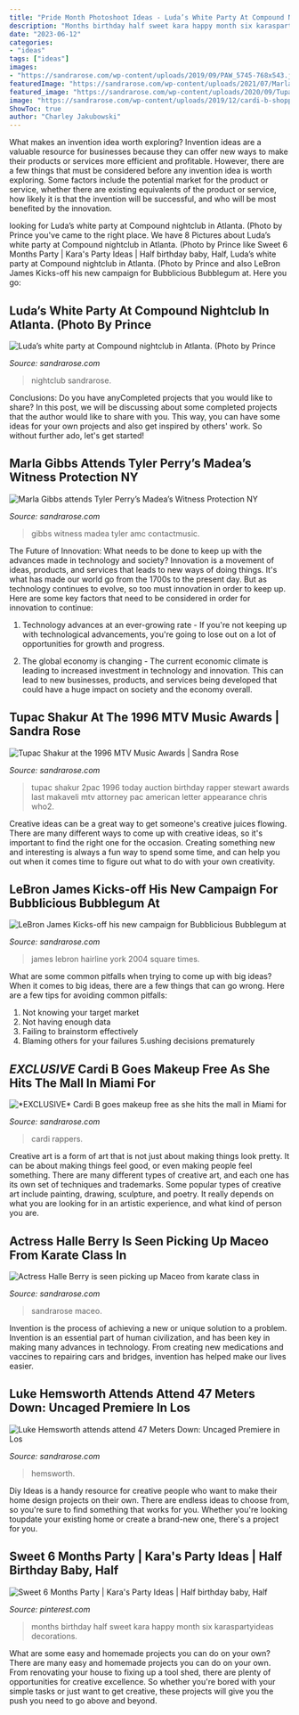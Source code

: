```yaml
---
title: "Pride Month Photoshoot Ideas - Luda’s White Party At Compound Nightclub In Atlanta. (photo By Prince"
description: "Months birthday half sweet kara happy month six karaspartyideas decorations"
date: "2023-06-12"
categories:
- "ideas"
tags: ["ideas"]
images:
- "https://sandrarose.com/wp-content/uploads/2019/09/PAW_5745-768x543.jpg"
featuredImage: "https://sandrarose.com/wp-content/uploads/2021/07/Marla-Gibbs-wenn3963622.jpg"
featured_image: "https://sandrarose.com/wp-content/uploads/2020/09/Tupac-Shakur-wenn1197197.jpg"
image: "https://sandrarose.com/wp-content/uploads/2019/12/cardi-b-shopping-in-miami-BG.jpg"
ShowToc: true
author: "Charley Jakubowski"
---
```



What makes an invention idea worth exploring?
Invention ideas are a valuable resource for businesses because they can offer new ways to make their products or services more efficient and profitable. However, there are a few things that must be considered before any invention idea is worth exploring. 
Some factors include the potential market for the product or service, whether there are existing equivalents of the product or service, how likely it is that the invention will be successful, and who will be most benefited by the innovation.

	

		
looking for Luda’s white party at Compound nightclub in Atlanta. (Photo by Prince you've came to the right place. We have 8 Pictures about Luda’s white party at Compound nightclub in Atlanta. (Photo by Prince like Sweet 6 Months Party | Kara&#039;s Party Ideas | Half birthday baby, Half, Luda’s white party at Compound nightclub in Atlanta. (Photo by Prince and also LeBron James Kicks-off his new campaign for Bubblicious Bubblegum at. Here you go:
		
    
## Luda’s White Party At Compound Nightclub In Atlanta. (Photo By Prince

<img loading=lazy src="https://sandrarose.com/wp-content/uploads/2019/09/PAW_5745-768x543.jpg" onerror="this.onerror=null;this.src='https://tse2.mm.bing.net/th?id=OIP.oNqvKNdPgWDGKQGfpq_C5AHaFP&amp;pid=15.1';" alt="Luda’s white party at Compound nightclub in Atlanta. (Photo by Prince">

_Source: sandrarose.com_

>nightclub sandrarose. 

	

Conclusions: Do you have anyCompleted projects that you would like to share?
In this post, we will be discussing about some completed projects that the author would like to share with you. This way, you can have some ideas for your own projects and also get inspired by others' work. So without further ado, let's get started!

    
## Marla Gibbs Attends Tyler Perry’s Madea’s Witness Protection NY

<img loading=lazy src="https://sandrarose.com/wp-content/uploads/2021/07/Marla-Gibbs-wenn3963622.jpg" onerror="this.onerror=null;this.src='https://tse2.mm.bing.net/th?id=OIP.56KUO1fgShNPPX_L9_TDPQHaL5&amp;pid=15.1';" alt="Marla Gibbs attends Tyler Perry’s Madea’s Witness Protection NY">

_Source: sandrarose.com_

>gibbs witness madea tyler amc contactmusic. 

	

The Future of Innovation: What needs to be done to keep up with the advances made in technology and society?
Innovation is a movement of ideas, products, and services that leads to new ways of doing things. It's what has made our world go from the 1700s to the present day. But as technology continues to evolve, so too must innovation in order to keep up. Here are some key factors that need to be considered in order for innovation to continue:
1. Technology advances at an ever-growing rate - If you're not keeping up with technological advancements, you're going to lose out on a lot of opportunities for growth and progress.

2. The global economy is changing - The current economic climate is leading to increased investment in technology and innovation. This can lead to new businesses, products, and services being developed that could have a huge impact on society and the economy overall.


    
## Tupac Shakur At The 1996 MTV Music Awards | Sandra Rose

<img loading=lazy src="https://sandrarose.com/wp-content/uploads/2020/09/Tupac-Shakur-wenn1197197.jpg" onerror="this.onerror=null;this.src='https://tse2.mm.bing.net/th?id=OIP.-iZkxxIJUPOfTdIkb8_q6gHaKs&amp;pid=15.1';" alt="Tupac Shakur at the 1996 MTV Music Awards | Sandra Rose">

_Source: sandrarose.com_

>tupac shakur 2pac 1996 today auction birthday rapper stewart awards last makaveli mtv attorney pac american letter appearance chris who2. 

	

Creative ideas can be a great way to get someone's creative juices flowing. There are many different ways to come up with creative ideas, so it's important to find the right one for the occasion. Creating something new and interesting is always a fun way to spend some time, and can help you out when it comes time to figure out what to do with your own creativity.

    
## LeBron James Kicks-off His New Campaign For Bubblicious Bubblegum At

<img loading=lazy src="http://sandrarose.com/wp-content/uploads/2019/10/LeBron-James-hairline-2004-GettyImages.jpg" onerror="this.onerror=null;this.src='https://tse3.mm.bing.net/th?id=OIP.31-ZYH9Z_azTH5Qgdmby1AHaLX&amp;pid=15.1';" alt="LeBron James Kicks-off his new campaign for Bubblicious Bubblegum at">

_Source: sandrarose.com_

>james lebron hairline york 2004 square times. 

	

What are some common pitfalls when trying to come up with big ideas?
When it comes to big ideas, there are a few things that can go wrong. Here are a few tips for avoiding common pitfalls: 
1. Not knowing your target market 
2. Not having enough data 
3. Failing to brainstorm effectively 
4. Blaming others for your failures 
5.ushing decisions prematurely 

    
## *EXCLUSIVE* Cardi B Goes Makeup Free As She Hits The Mall In Miami For

<img loading=lazy src="https://sandrarose.com/wp-content/uploads/2019/12/cardi-b-shopping-in-miami-BG.jpg" onerror="this.onerror=null;this.src='https://tse2.mm.bing.net/th?id=OIP.y4W6jtPL9nuHwnLuFopF-gHaLH&amp;pid=15.1';" alt="*EXCLUSIVE* Cardi B goes makeup free as she hits the mall in Miami for">

_Source: sandrarose.com_

>cardi rappers. 

	

Creative art is a form of art that is not just about making things look pretty. It can be about making things feel good, or even making people feel something. There are many different types of creative art, and each one has its own set of techniques and trademarks. Some popular types of creative art include painting, drawing, sculpture, and poetry. It really depends on what you are looking for in an artistic experience, and what kind of person you are.

    
## Actress Halle Berry Is Seen Picking Up Maceo From Karate Class In

<img loading=lazy src="http://sandrarose.com/wp-content/uploads/2018/09/halle-berry-and-maceo-768x1152.jpg" onerror="this.onerror=null;this.src='https://tse4.mm.bing.net/th?id=OIP.-XYZB3Dl0NI2Zu3qgjgIzQHaLH&amp;pid=15.1';" alt="Actress Halle Berry is seen picking up Maceo from karate class in">

_Source: sandrarose.com_

>sandrarose maceo. 

	

Invention is the process of achieving a new or unique solution to a problem. Invention is an essential part of human civilization, and has been key in making many advances in technology. From creating new medications and vaccines to repairing cars and bridges, invention has helped make our lives easier.

    
## Luke Hemsworth Attends Attend 47 Meters Down: Uncaged Premiere In Los

<img loading=lazy src="https://sandrarose.com/wp-content/uploads/2019/08/Luke-Hemsworth-wenn36842695.jpg" onerror="this.onerror=null;this.src='https://tse4.mm.bing.net/th?id=OIP.mewDyzHF1Rm05acFGVSzagHaLH&amp;pid=15.1';" alt="Luke Hemsworth attends attend 47 Meters Down: Uncaged Premiere in Los">

_Source: sandrarose.com_

>hemsworth. 

	

Diy Ideas is a handy resource for creative people who want to make their home design projects on their own. There are endless ideas to choose from, so you're sure to find something that works for you. Whether you're looking toupdate your existing home or create a brand-new one, there's a project for you.

    
## Sweet 6 Months Party | Kara&#039;s Party Ideas | Half Birthday Baby, Half

<img loading=lazy src="https://i.pinimg.com/736x/69/c1/41/69c1413950abec4f4d0c63cb4d52a26d.jpg" onerror="this.onerror=null;this.src='https://tse2.mm.bing.net/th?id=OIP.LyUyI9RbERwiRgps2As9MwHaLP&amp;pid=15.1';" alt="Sweet 6 Months Party | Kara&#039;s Party Ideas | Half birthday baby, Half">

_Source: pinterest.com_

>months birthday half sweet kara happy month six karaspartyideas decorations. 

	

What are some easy and homemade projects you can do on your own?
There are many easy and homemade projects you can do on your own. From renovating your house to fixing up a tool shed, there are plenty of opportunities for creative excellence. So whether you're bored with your simple tasks or just want to get creative, these projects will give you the push you need to go above and beyond.

